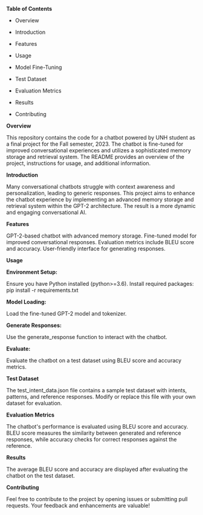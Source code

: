 **Table of Contents**

- Overview
  
- Introduction

- Features

- Usage

- Model Fine-Tuning

- Test Dataset

- Evaluation Metrics

- Results

- Contributing
  
**Overview**

This repository contains the code for a chatbot powered by UNH student as a final project for the Fall semester, 2023. The chatbot is fine-tuned for improved conversational experiences and utilizes a sophisticated memory storage and retrieval system. The README provides an overview of the project, instructions for usage, and additional information.

**Introduction**

Many conversational chatbots struggle with context awareness and personalization, leading to generic responses. This project aims to enhance the chatbot experience by implementing an advanced memory storage and retrieval system within the GPT-2 architecture. The result is a more dynamic and engaging conversational AI.

**Features**

GPT-2-based chatbot with advanced memory storage.
Fine-tuned model for improved conversational responses.
Evaluation metrics include BLEU score and accuracy.
User-friendly interface for generating responses.

**Usage**

**Environment Setup:**

Ensure you have Python installed (python>=3.6).
Install required packages: pip install -r requirements.txt

**Model Loading:**

Load the fine-tuned GPT-2 model and tokenizer.

**Generate Responses:**

Use the generate_response function to interact with the chatbot.

**Evaluate:**

Evaluate the chatbot on a test dataset using BLEU score and accuracy metrics.

**Test Dataset**

The test_intent_data.json file contains a sample test dataset with intents, patterns, and reference responses. Modify or replace this file with your own dataset for evaluation.

**Evaluation Metrics**

The chatbot's performance is evaluated using BLEU score and accuracy. BLEU score measures the similarity between generated and reference responses, while accuracy checks for correct responses against the reference.

**Results**

The average BLEU score and accuracy are displayed after evaluating the chatbot on the test dataset.

**Contributing**

Feel free to contribute to the project by opening issues or submitting pull requests. Your feedback and enhancements are valuable!
